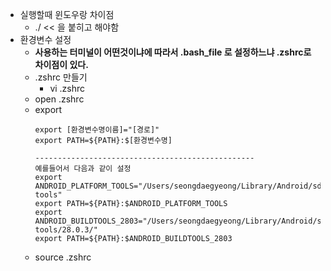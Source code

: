 * 실행할때 윈도우랑 차이점
  * ./ << 을 붙히고 해야함
* 환경변수 설정
  * **사용하는 터미널이 어떤것이냐에 따라서 .bash_file 로 설정하느냐 .zshrc로 차이점이 있다.**
  * .zshrc 만들기
    * vi .zshrc
  * open .zshrc
  * export
    ```
    export [환경변수명이름]="[경로]"
    export PATH=${PATH}:$[환경변수명]
    
    -------------------------------------------------
    예를들어서 다음과 같이 설정
    export ANDROID_PLATFORM_TOOLS="/Users/seongdaegyeong/Library/Android/sdk/platform-tools"
    export PATH=${PATH}:$ANDROID_PLATFORM_TOOLS
    export ANDROID_BUILDTOOLS_2803="/Users/seongdaegyeong/Library/Android/sdk/build-tools/28.0.3/"
    export PATH=${PATH}:$ANDROID_BUILDTOOLS_2803
  * source .zshrc
   
    
   
